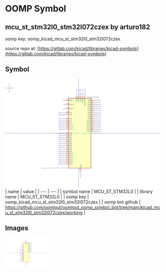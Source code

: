 # OOMP Symbol  
## mcu_st_stm32l0_stm32l072czex  by arturo182  
  
oomp key: oomp_kicad_mcu_st_stm32l0_stm32l072czex  
  
source repo at: [https://gitlab.com/kicad/libraries/kicad-symbols](https://gitlab.com/kicad/libraries/kicad-symbols)  
## Symbol  
  
[![working.png](working_600.png)](working.png)  
| name | value | 
| --- | --- | 
| symbol name | MCU_ST_STM32L0 | 
| library name | MCU_ST_STM32L0 | 
| oomp key | oomp_kicad_mcu_st_stm32l0_stm32l072czex | 
| oomp bot github | https://github.com/oomlout/oomlout_oomp_symbol_bot/tree/main/kicad_mcu_st_stm32l0_stm32l072czex/working | 
## Images  
  
[![working.png](working_140.png)](working.png)  
